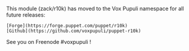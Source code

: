 This module (zack/r10k) has moved to the Vox Pupuli namespace for all future releases:

    [Forge](https://forge.puppet.com/puppet/r10k)
    [Github](https://github.com/voxpupuli/puppet-r10k)

See you on Freenode #voxpupuli !
